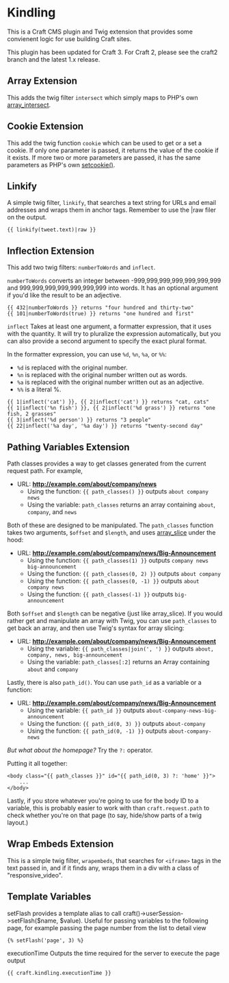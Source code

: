 Kindling
========

This is a Craft CMS plugin and Twig extension that provides some convienent
logic for use building Craft sites.

This plugin has been updated for Craft 3. For Craft 2, please see the craft2
branch and the latest 1.x release.

Array Extension
---------------

This adds the twig filter `intersect` which simply maps to PHP's own
[array_intersect](http://php.net/manual/en/function.array-intersect.php).

Cookie Extension
----------------

This add the twig function `cookie` which can be used to get or a set a cookie.
If only one parameter is passed, it returns the value of the cookie if it
exists. If more two or more parameters are passed, it has the same parameters
as PHP's own [setcookie()](http://php.net/manual/en/function.setcookie.php).

Linkify
---------------------

A simple twig filter, `linkify`, that searches a text string for URLs and email addresses and wraps them in anchor tags. Remember to use the |raw filer on the output.

`{{ linkify(tweet.text)|raw }}`

Inflection Extension
--------------------

This add two twig filters: `numberToWords` and `inflect`.

`numberToWords` converts an integer between -999,999,999,999,999,999,999 and
999,999,999,999,999,999,999 into words. It has an optional argument if you'd
like the result to be an adjective.

```
{{ 432|numberToWords }} returns "four hundred and thirty-two"
{{ 101|numberToWords(true) }} returns "one hundred and first"
```

`inflect` Takes at least one argument, a formatter expression, that it uses
with the quantity. It will try to pluralize the expression automatically, but
you can also provide a second argument to specify the exact plural format.

In the formatter expression, you can use `%d`, `%n`, `%a`, or `%%`:

* `%d` is replaced with the original number.
* `%n` is replaced with the original number written out as words.
* `%a` is replaced with the original number written out as an adjective.
* `%%` is a literal %.

```
{{ 1|inflect('cat') }}, {{ 2|inflect('cat') }} returns "cat, cats"
{{ 1|inflect('%n fish') }}, {{ 2|inflect('%d grass') }} returns "one fish, 2 grasses"
{{ 3|inflect('%d person') }} returns "3 people"
{{ 22|inflect('%a day', '%a day') }} returns "twenty-second day"
```


Pathing Variables Extension
---------------------------

Path classes provides a way to get classes generated from the current request path. For example,

* URL: **http://example.com/about/company/news**
    * Using the function: `{{ path_classes() }}` outputs `about company news`
    * Using the variable: `path_classes` returns an array containing `about`, `company`, and `news`

Both of these are designed to be manipulated. The `path_classes` function takes
two arguments, `$offset` and `$length`, and uses
[array_slice](http://php.net/manual/en/function.array-slice.php) under the hood:

* URL: **http://example.com/about/company/news/Big-Announcement**
    * Using the function: `{{ path_classes(1) }}` outputs `company news big-announcement`
    * Using the function: `{{ path_classes(0, 2) }}` outputs `about company`
    * Using the function: `{{ path_classes(0, -1) }}` outputs `about company news`
    * Using the function: `{{ path_classes(-1) }}` outputs `big-announcement`

Both `$offset` and `$length` can be negative (just like array_slice). If you
would rather get and manipulate an array with Twig, you can use `path_classes`
to get back an array, and then use Twig's syntax for array slicing:

* URL: **http://example.com/about/company/news/Big-Announcement**
    * Using the variable: `{{ path_classes|join(', ') }}` outputs `about, company, news, big-announcement`
    * Using the variable: `path_classes[:2]` returns an Array containing `about` and `company`

Lastly, there is also `path_id()`. You can use `path_id` as a variable or a function:

* URL: **http://example.com/about/company/news/Big-Announcement**
    * Using the variable: `{{ path_id }}` outputs `about-company-news-big-announcement`
    * Using the function: `{{ path_id(0, 3) }}` outputs `about-company`
    * Using the function: `{{ path_id(0, -1) }}` outputs `about-company-news`

*But what about the homepage?* Try the `?:` operator.

Putting it all together:

```twig
<body class="{{ path_classes }}" id="{{ path_id(0, 3) ?: 'home' }}">
    ...
</body>
```

Lastly, if you store whatever you're going to use for the body ID to a
variable, this is probably easier to work with than `craft.request.path` to
check whether you're on that page (to say, hide/show parts of a twig layout.)


Wrap Embeds Extension
---------------------

This is a simple twig filter, `wrapembeds`, that searches for `<iframe>` tags
in the text passed in, and if it finds any, wraps them in a div with a class of
"responsive_video".


Template Variables
---------

setFlash provides a template alias to call craft()->userSession->setFlash($name, $value). Useful for passing variables to the following page, for example passing the page number from the list to detail view

`{% setFlash('page', 3) %}`

executionTime Outputs the time required for the server to execute the page output

`{{ craft.kindling.executionTime }}` 